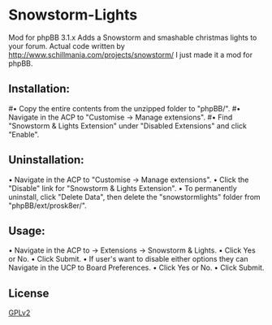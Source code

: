 Snowstorm-Lights
================

Mod for phpBB 3.1.x
Adds a Snowstorm and smashable christmas lights to your forum.
Actual code written by http://www.schillmania.com/projects/snowstorm/ I just made it a mod for phpBB.

## Installation:
#• Copy the entire contents from the unzipped folder to "phpBB/".
#• Navigate in the ACP to "Customise -> Manage extensions".
#• Find "Snowstorm & Lights Extension" under "Disabled Extensions" and click "Enable".

## Uninstallation:
• Navigate in the ACP to "Customise -> Manage extensions".
• Click the "Disable" link for "Snowstorm & Lights Extension".
• To permanently uninstall, click "Delete Data", then delete the "snowstormlights" folder from "phpBB/ext/prosk8er/".

## Usage:
• Navigate in the ACP to -> Extensions -> Snowstorm & Lights.
• Click Yes or No.
• Click Submit.
• If user's want to disable either options they can Navigate in the UCP to Board Preferences.
• Click Yes or No.
• Click Submit.

## License

[GPLv2](license.txt)